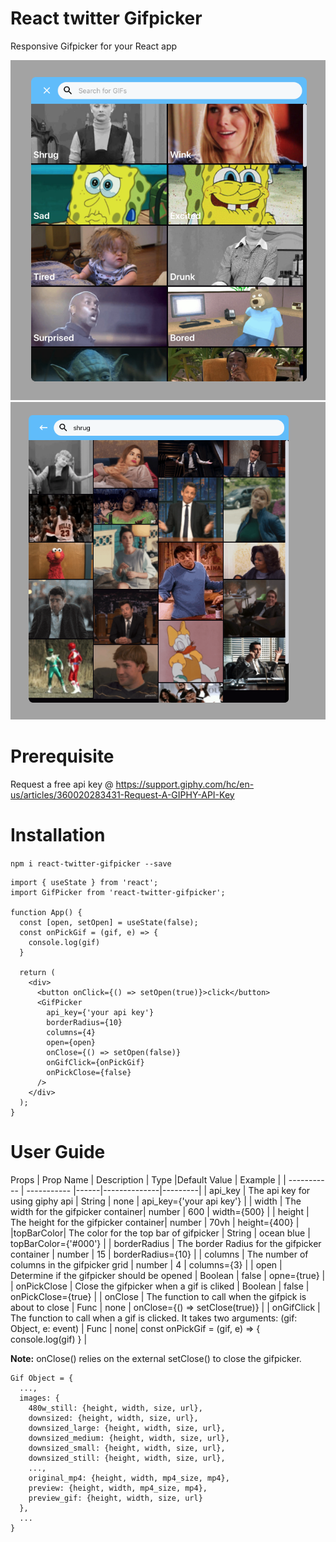 # React twitter Gifpicker

Responsive Gifpicker for your React app

![](gifpicker-pic2.png)
![](gifpicker-pic1.png)

# Prerequisite

Request a free api key @ https://support.giphy.com/hc/en-us/articles/360020283431-Request-A-GIPHY-API-Key


# Installation

`npm i react-twitter-gifpicker --save`

```
import { useState } from 'react';
import GifPicker from 'react-twitter-gifpicker';

function App() {
  const [open, setOpen] = useState(false);
  const onPickGif = (gif, e) => {
    console.log(gif)
  }

  return (
    <div>
      <button onClick={() => setOpen(true)}>click</button>
      <GifPicker
        api_key={'your api key'}
        borderRadius={10}
        columns={4}
        open={open}
        onClose={() => setOpen(false)}
        onGifClick={onPickGif}
        onPickClose={false}
      />
    </div>
  );
}

```

# User Guide

Props
| Prop Name   | Description | Type |Default Value | Example |
| ----------- | ----------- |------|--------------|---------|
| api_key | The api key for using giphy api | String | none | api_key={'your api key'} |
| width    | The width for the gifpicker container| number | 600 | width={500} |
| height   | The height for the gifpicker container| number | 70vh | height={400} |
|topBarColor| The color for the top bar of gifpicker | String | ocean blue | topBarColor={'#000'} |
| borderRadius | The border Radius for the gifpicker container | number | 15 | borderRadius={10} |
| columns | The number of columns in the gifpicker grid | number | 4 | columns={3} |
| open | Determine if the gifpicker should be opened | Boolean | false | opne={true} |
| onPickClose | Close the gifpicker when a gif is cliked | Boolean | false | onPickClose={true} |
| onClose | The function to call when the gifpick is about to close | Func | none | onClose={() => setClose(true)} |
| onGifClick | The function to call when a gif is clicked. It takes two arguments: (gif: Object, e: event) | Func | none| const onPickGif = (gif, e) => { console.log(gif) } |

__Note:__ onClose() relies on the external setClose() to close the gifpicker.


```
Gif Object = {
  ...,
  images: {
    480w_still: {height, width, size, url},
    downsized: {height, width, size, url},
    downsized_large: {height, width, size, url},
    downsized_medium: {height, width, size, url},
    downsized_small: {height, width, size, url},
    downsized_still: {height, width, size, url},
    ...,
    original_mp4: {height, width, mp4_size, mp4},
    preview: {height, width, mp4_size, mp4},
    preview_gif: {height, width, size, url}
  },
  ...
}
```
